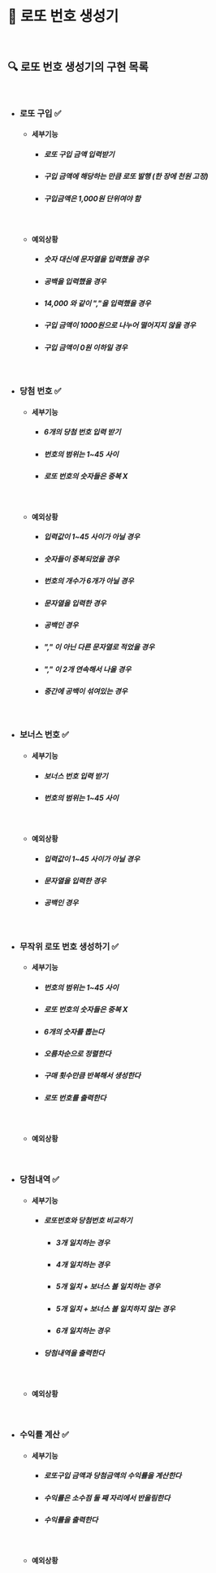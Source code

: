 <br>

# 🎰 로또 번호 생성기

<br>

## 🔍 로또 번호 생성기의 구현 목록

<br>

- ### 로또 구입 ✅

    - #### 세부기능
        - ##### 로또 구입 금액 입력받기
        - ##### 구입 금액에 해당하는 만큼 로또 발행 (한 장에 천원 고정)
        - ##### 구입금액은 1,000원 단위여야 함

   <br>

    - #### 예외상황
        - ##### 숫자 대신에 문자열을 입력했을 경우
        - ##### 공백을 입력했을 경우
        - ##### 14,000 와 같이 ","을 입력했을 경우
        - ##### 구입 금액이 1000원으로 나누어 떨어지지 않을 경우
        - ##### 구입 금액이 0원 이하일 경우

<br>

- ### 당첨 번호 ✅
    - #### 세부기능
        - ##### 6개의 당첨 번호 입력 받기
        - ##### 번호의 범위는 1~45 사이
        - ##### 로또 번호의 숫자들은 중복 X
       
      <br>
    - #### 예외상황
        - ##### 입력값이 1~45 사이가 아닐 경우
        - ##### 숫자들이 중복되었을 경우
        - ##### 번호의 개수가 6개가 아닐 경우
        - ##### 문자열을 입력한 경우
        - ##### 공백인 경우
        - ##### "," 이 아닌 다른 문자열로 적었을 경우
        - ##### "," 이 2개 연속해서 나올 경우
        - ##### 중간에 공백이 섞여있는 경우

<br>

- ### 보너스 번호 ✅
    - #### 세부기능
        - ##### 보너스 번호 입력 받기
        - ##### 번호의 범위는 1~45 사이
      <br>

    - #### 예외상황
        - ##### 입력값이 1~45 사이가 아닐 경우
        - ##### 문자열을 입력한 경우
        - ##### 공백인 경우

<br>

- ### 무작위 로또 번호 생성하기 ✅
    - #### 세부기능
        - ##### 번호의 범위는 1~45 사이
        - ##### 로또 번호의 숫자들은 중복 X
        - ##### 6개의 숫자를 뽑는다
        - ##### 오름차순으로 정렬한다
        - ##### 구매 횟수만큼 반복해서 생성한다
        - ##### 로또 번호를 출력한다
      <br>
    - #### 예외상황
       

<br>

- ### 당첨내역 ✅
    - #### 세부기능
        - ##### 로또번호와 당첨번호 비교하기
            - ##### 3개 일치하는 경우
            - ##### 4개 일치하는 경우
            - ##### 5개 일치 + 보너스 볼 일치하는 경우
            - ##### 5개 일치 + 보너스 볼 일치하지 않는 경우
            - ##### 6개 일치하는 경우

        - ##### 당첨내역을 출력한다

      <br>
    - #### 예외상황

  <br>

- ### 수익률 계산 ✅
    - #### 세부기능
        - ##### 로또구입 금액과 당첨금액의 수익률을 계산한다
        - ##### 수익률은 소수점 둘 째 자리에서 반올림한다
        - ##### 수익률을 출력한다
      <br>
    - #### 예외상황 
    




